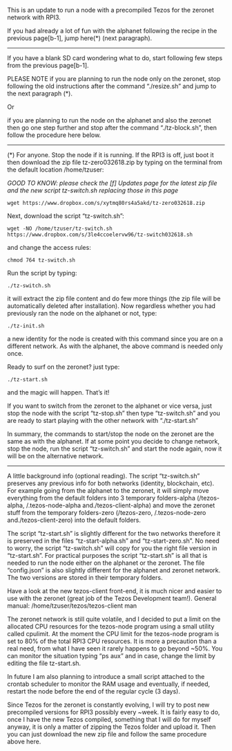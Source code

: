 
This is an update to run a node with a precompiled Tezos for the zeronet network with RPI3.

If you had already a lot of fun with the alphanet following the recipe in the previous page[b-1], jump here(*) (next paragraph).

***

If you have a blank SD card wondering what to do, start following few steps from the previous page[b-1].

PLEASE NOTE
if you are planning to run the node only on the zeronet, stop following the old instructions after the command “./resize.sh” and jump to the next paragraph (*).

Or

if you are planning to run the node on the alphanet and also the zeronet then go one step further and stop after the command “./tz-block.sh”, then follow the procedure here below.

***

(*) For anyone.
Stop the node if it is running. If the RPI3 is off, just boot it then download the zip file tz-zero032618.zip
by typing on the terminal from the default location /home/tzuser:

_GOOD TO KNOW: please check the [f] Updates page for the latest zip file and the new script tz-switch.sh replacing those in this page_

`wget https://www.dropbox.com/s/xytmq80rs4a5akd/tz-zero032618.zip`

Next, download the script “tz-switch.sh”:

<!-- `wget https://www.dropbox.com/s/zrhdxfym2ryflaq/tz-switch.sh` -->
`wget -NO /home/tzuser/tz-switch.sh https://www.dropbox.com/s/3le4ccoelervw96/tz-switch032618.sh`

and change the access rules:

`chmod 764 tz-switch.sh`

Run the script by typing:

`./tz-switch.sh`

it will extract the zip file content and do few more things (the zip file will be automatically deleted after installation).
Now regardless whether you had previously ran the node on the alphanet or not, type:

`./tz-init.sh`

a new identity for the node is created with this command since you are on a different network. As with the alphanet, the above command is needed only once.

Ready to surf on the zeronet? just type:

`./tz-start.sh`

and the magic will happen. That’s it!

If you want to switch from the zeronet to the alphanet or vice versa, just stop the node with the script “tz-stop.sh” then type “tz-switch.sh” and you are ready to start playing with the other network with “./tz-start.sh”

In summary, the commands to start/stop the node on the zeronet are the same as with the alphanet. If at some point you decide to change network, stop the node, run the script “tz-switch.sh” and start the node again, now it will be on the alternative network.

***

A little background info (optional reading).
The script “tz-switch.sh” preserves any previous info for both networks (identity, blockchain, etc). For example going from the alphanet to the zeronet, it will simply move everything from the default folders into 3 temporary folders-alpha (/tezos-alpha, /.tezos-node-alpha and./tezos-client-alpha) and move the zeronet stuff from the temporary folders-zero (/tezos-zero, /.tezos-node-zero and./tezos-client-zero) into the default folders.

The script “tz-start.sh” is slightly different for the two networks therefore it is preserved in the files “tz-start-alpha.sh” and “tz-start-zero.sh”. No need to worry, the script “tz-switch.sh” will copy for you the right file version in “tz-start.sh”.
For practical purposes the script “tz-start.sh” is all that is needed to run the node either on the alphanet or the zeronet. The file “config.json” is also slightly different for the alphanet and zeronet network. The two versions are stored in their temporary folders.

Have a look at the new tezos-client front-end, it is much nicer and easier to use with the zeronet (great job of the Tezos Development team!). General manual: /home/tzuser/tezos/tezos-client man

The zeronet network is still quite volatile, and I decided to put a limit on the allocated CPU resources for the tezos-node program using a small utility called cpulimit. At the moment the CPU limit for the tezos-node program is set to 80% of the total RPI3 CPU resources. It is more a precaution than a real need,
from what I have seen it rarely happens to go beyond ~50%. You can monitor the situation typing “ps aux” and in case, change the limit by editing the file tz-start.sh.

In future I am also planning to introduce a small script attached to the crontab scheduler to monitor the RAM usage and eventually, if needed, restart the node before the end of the regular cycle (3 days).

Since Tezos for the zeronet is constantly evolving, I will try to post new precompiled versions for RPI3 possibly every ~week. It is fairly easy to do, once I have the new Tezos compiled, something that I will do for myself anyway, it is only a matter of zipping the Tezos folder and upload it. Then you can just download the new zip file and follow the same procedure above here.

